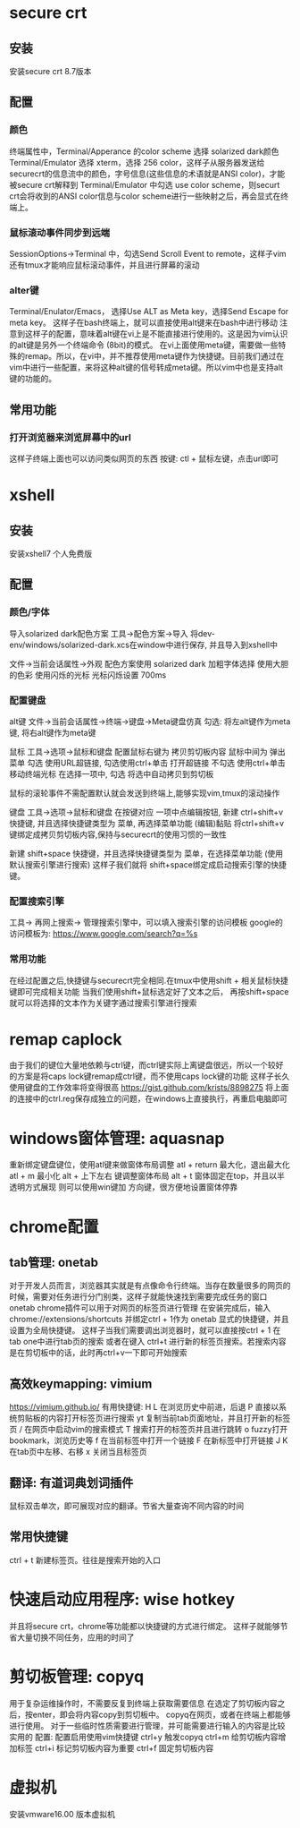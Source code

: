 # secure crt
## 安装
安装secure crt 8.7版本

## 配置
### 颜色
终端属性中，Terminal/Apperance 的color scheme 选择 solarized dark颜色
Terminal/Emulator 选择 xterm，选择 256 color，这样子从服务器发送给securecrt的信息流中的颜色，字号信息(这些信息的术语就是ANSI color)，才能被secure crt解释到
Terminal/Emulator 中勾选 use color scheme，则securt crt会将收到的ANSI color信息与color scheme进行一些映射之后，再会显式在终端上。

### 鼠标滚动事件同步到远端
SessionOptions→Terminal 中，勾选Send Scroll Event to remote，这样子vim还有tmux才能响应鼠标滚动事件，并且进行屏幕的滚动

### alter键
Terminal/Enulator/Emacs， 选择Use ALT as Meta key，选择Send Escape for meta key。
这样子在bash终端上，就可以直接使用alt键来在bash中进行移动
注意到这样子的配置，意味着alt键在vi上是不能直接进行使用的。这是因为vim认识的alt键是另外一个终端命令 (8bit)的模式。
在vi上面使用meta键，需要做一些特殊的remap。所以，在vi中，并不推荐使用meta键作为快捷键。目前我们通过在vim中进行一些配置，来将这种alt键的信号转成meta键。所以vim中也是支持alt键的功能的。

## 常用功能 
### 打开浏览器来浏览屏幕中的url
这样子终端上面也可以访问类似网页的东西
按键: ctl + 鼠标左键，点击url即可

# xshell
## 安装
安装xshell7 个人免费版

## 配置
### 颜色/字体
导入solarized dark配色方案
工具->配色方案->导入
将dev-env/windows/solarized-dark.xcs在window中进行保存, 并且导入到xshell中

文件->当前会话属性->外观 
配色方案使用  solarized dark
加粗字体选择  使用大胆的色彩
使用闪烁的光标 光标闪烁设置 700ms

### 配置键盘
alt键
文件->当前会话属性->终端->键盘->Meta键盘仿真 
勾选: 将左alt键作为meta键, 将右alt键作为meta键

鼠标
工具->选项->鼠标和键盘
配置鼠标右键为 拷贝剪切板内容
鼠标中间为 弹出菜单
勾选 使用URL超链接, 勾选使用ctrl+单击 打开超链接
不勾选 使用ctrl+单击移动终端光标
在选择一项中, 勾选 将选中自动拷贝到剪切板

鼠标的滚轮事件不需配置默认就会发送到终端上,能够实现vim,tmux的滚动操作

键盘
工具->选项->鼠标和键盘
在按键对应  一项中点编辑按钮, 新建 ctrl+shift+v 快捷键, 并且选择快捷键类型为 菜单, 再选择菜单功能 (编辑)黏贴
将ctrl+shift+v键绑定成拷贝剪切板内容,保持与securecrt的使用习惯的一致性

新建 shift+space 快捷键，并且选择快捷键类型为 菜单，在选择菜单功能 (使用默认搜索引擎进行搜索)
这样子我们就将 shift+space绑定成启动搜索引擎的快捷键。

### 配置搜索引擎
工具-> 再网上搜索-> 管理搜索引擎中，可以填入搜索引擎的访问模板
google的访问模板为:
https://www.google.com/search?q=%s

### 常用功能
在经过配置之后,快捷键与securecrt完全相同.在tmux中使用shift + 相关鼠标快捷键即可完成相关功能
当我们使用shift+鼠标选定好了文本之后，
再按shift+space就可以将选择的文本作为关键字通过搜索引擎进行搜索

# remap caplock
由于我们的键位大量地依赖与ctrl键，而ctrl键实际上离键盘很远，所以一个较好的方案是将caps lock键remap成ctrl键，而不使用caps lock键的功能
这样子长久使用键盘的工作效率将变得很高
https://gist.github.com/krists/8898275
将上面的连接中的ctrl.reg保存成独立的问题，在windows上直接执行，再重启电脑即可

# windows窗体管理: aquasnap
重新绑定键盘键位，使用atl键来做窗体布局调整
atl + return    最大化，退出最大化
atl + m         最小化
alt + 上下左右  键调整窗体布局
alt + t         窗体固定在top，并且以半透明方式展现
则可以使用win键加 方向键，很方便地设置窗体停靠

# chrome配置
## tab管理: onetab
对于开发人员而言，浏览器其实就是有点像命令行终端。当存在数量很多的网页的时候，需要对任务进行分门别类，这样子就能快速找到需要完成任务的窗口
onetab chrome插件可以用于对网页的标签页进行管理
在安装完成后，输入
chrome://extensions/shortcuts
并绑定ctrl + 1作为 onetab 显式的快捷键，并且设置为全局快捷键。
这样子当我们需要调出浏览器时，就可以直接按ctrl + 1 在tab one中进行tab页的搜索
或者在键入 ctrl+t 进行新的标签页搜索。若搜索内容是在剪切板中的话，此时再ctrl+v一下即可开始搜索

## 高效keymapping: vimium
https://vimium.github.io/
有用快捷键:
H L 在浏览历史中前进，后退
P 直接以系统剪贴板的内容打开标签页进行搜索
yt 复制当前tab页面地址，并且打开新的标签页
/ 在网页中启动vim的搜索模式
T 搜索打开的标签页并且进行跳转
o fuzzy打开bookmark，浏览历史等
f 在当前标签中打开一个链接
F 在新标签中打开链接
J K 在tab页中左移、右移
x 关闭当且标签页

## 翻译: 有道词典划词插件
鼠标双击单次，即可展现对应的翻译。节省大量查询不同内容的时间

## 常用快捷键
ctrl + t 新建标签页。往往是搜索开始的入口

# 快速启动应用程序: wise hotkey
并且将secure crt，chrome等功能都以快捷键的方式进行绑定。
这样子就能够节省大量切换不同任务，应用的时间了

# 剪切板管理: copyq
用于复杂运维操作时，不需要反复到终端上获取需要信息
在选定了剪切板内容之后，按enter，即会将内容copy到剪切板中。
copyq在网页，或者在终端上都能够进行使用。
对于一些临时性质需要进行管理，并可能需要进行输入的内容是比较实用的
配置:
配置启用使用vim快捷键
ctrl+y  触发copyq
ctrl+m  给剪切板内容增加标签
ctrl+i  标记剪切板内容为重要
ctrl+f  固定剪切板内容
# 虚拟机
安装vmware16.00 版本虚拟机
